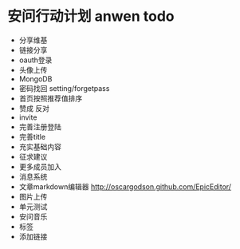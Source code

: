 安问行动计划 anwen todo
========

* 分享维基
* 链接分享
* oauth登录
* 头像上传
* MongoDB
* 密码找回 setting/forgetpass
* 首页按照推荐值排序
* 赞成 反对
* invite
* 完善注册登陆
* 完善title
* 充实基础内容
* 征求建议
* 更多成员加入
* 消息系统
* 文章markdown编辑器 http://oscargodson.github.com/EpicEditor/
* 图片上传
* 单元测试
* 安问音乐
* 标签
* 添加链接



